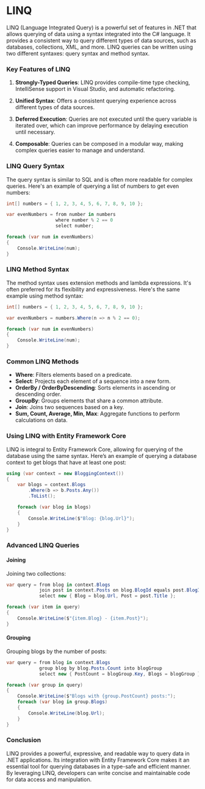 # LINQ

LINQ (Language Integrated Query) is a powerful set of features in .NET that allows querying of data using a syntax integrated into the C# language. It provides a consistent way to query different types of data sources, such as databases, collections, XML, and more. LINQ queries can be written using two different syntaxes: query syntax and method syntax.

### Key Features of LINQ

1. **Strongly-Typed Queries**: LINQ provides compile-time type checking, IntelliSense support in Visual Studio, and automatic refactoring.
2. **Unified Syntax**: Offers a consistent querying experience across different types of data sources.
3. **Deferred Execution**: Queries are not executed until the query variable is iterated over, which can improve performance by delaying execution until necessary.

4. **Composable**: Queries can be composed in a modular way, making complex queries easier to manage and understand.

### LINQ Query Syntax

The query syntax is similar to SQL and is often more readable for complex queries. Here's an example of querying a list of numbers to get even numbers:

```csharp
int[] numbers = { 1, 2, 3, 4, 5, 6, 7, 8, 9, 10 };

var evenNumbers = from number in numbers
                  where number % 2 == 0
                  select number;

foreach (var num in evenNumbers)
{
    Console.WriteLine(num);
}
```

### LINQ Method Syntax

The method syntax uses extension methods and lambda expressions. It's often preferred for its flexibility and expressiveness. Here's the same example using method syntax:

```csharp
int[] numbers = { 1, 2, 3, 4, 5, 6, 7, 8, 9, 10 };

var evenNumbers = numbers.Where(n => n % 2 == 0);

foreach (var num in evenNumbers)
{
    Console.WriteLine(num);
}
```

### Common LINQ Methods

-   **Where**: Filters elements based on a predicate.
-   **Select**: Projects each element of a sequence into a new form.
-   **OrderBy / OrderByDescending**: Sorts elements in ascending or descending order.
-   **GroupBy**: Groups elements that share a common attribute.
-   **Join**: Joins two sequences based on a key.
-   **Sum, Count, Average, Min, Max**: Aggregate functions to perform calculations on data.

### Using LINQ with Entity Framework Core

LINQ is integral to Entity Framework Core, allowing for querying of the database using the same syntax. Here’s an example of querying a database context to get blogs that have at least one post:

```csharp
using (var context = new BloggingContext())
{
    var blogs = context.Blogs
        .Where(b => b.Posts.Any())
        .ToList();

    foreach (var blog in blogs)
    {
        Console.WriteLine($"Blog: {blog.Url}");
    }
}
```

### Advanced LINQ Queries

#### Joining

Joining two collections:

```csharp
var query = from blog in context.Blogs
            join post in context.Posts on blog.BlogId equals post.BlogId
            select new { Blog = blog.Url, Post = post.Title };

foreach (var item in query)
{
    Console.WriteLine($"{item.Blog} - {item.Post}");
}
```

#### Grouping

Grouping blogs by the number of posts:

```csharp
var query = from blog in context.Blogs
            group blog by blog.Posts.Count into blogGroup
            select new { PostCount = blogGroup.Key, Blogs = blogGroup };

foreach (var group in query)
{
    Console.WriteLine($"Blogs with {group.PostCount} posts:");
    foreach (var blog in group.Blogs)
    {
        Console.WriteLine(blog.Url);
    }
}
```

### Conclusion

LINQ provides a powerful, expressive, and readable way to query data in .NET applications. Its integration with Entity Framework Core makes it an essential tool for querying databases in a type-safe and efficient manner. By leveraging LINQ, developers can write concise and maintainable code for data access and manipulation.
